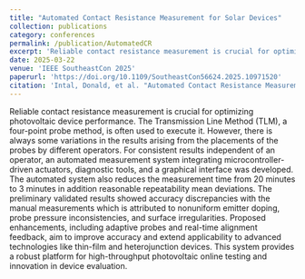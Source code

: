 ```yaml
---
title: "Automated Contact Resistance Measurement for Solar Devices"
collection: publications
category: conferences
permalink: /publication/AutomatedCR
excerpt: 'Reliable contact resistance measurement is crucial for optimizing photovoltaic device performance. The Transmission Line Method (TLM), a four-point probe method, is often used to execute it. However, there is always some variations in the results arising from the placements of the probes by different operators. For consistent results independent of an operator, an automated measurement system integrating microcontroller-driven actuators, diagnostic tools, and a graphical interface was developed. The automated system also reduces the measurement time from 20 minutes to 3 minutes in addition reasonable repeatability mean deviations. The preliminary validated results showed accuracy discrepancies with the manual measurements which is attributed to nonuniform emitter doping, probe pressure inconsistencies, and surface irregularities. Proposed enhancements, including adaptive probes and real-time alignment feedback, aim to improve accuracy and extend applicability to advanced technologies like thin-film and heterojunction devices. This system provides a robust platform for high-throughput photovoltaic online testing and innovation in device evaluation.'
date: 2025-03-22
venue: 'IEEE SoutheastCon 2025'
paperurl: 'https://doi.org/10.1109/SoutheastCon56624.2025.10971520'
citation: 'Intal, Donald, et al. "Automated Contact Resistance Measurement for Solar Devices." SoutheastCon 2025. IEEE, 2025.'
---
```


Reliable contact resistance measurement is crucial for optimizing photovoltaic device performance. The Transmission Line Method (TLM), a four-point probe method, is often used to execute it. However, there is always some variations in the results arising from the placements of the probes by different operators. For consistent results independent of an operator, an automated measurement system integrating microcontroller-driven actuators, diagnostic tools, and a graphical interface was developed. The automated system also reduces the measurement time from 20 minutes to 3 minutes in addition reasonable repeatability mean deviations. The preliminary validated results showed accuracy discrepancies with the manual measurements which is attributed to nonuniform emitter doping, probe pressure inconsistencies, and surface irregularities. Proposed enhancements, including adaptive probes and real-time alignment feedback, aim to improve accuracy and extend applicability to advanced technologies like thin-film and heterojunction devices. This system provides a robust platform for high-throughput photovoltaic online testing and innovation in device evaluation.
